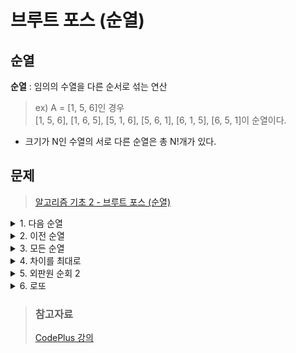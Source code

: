 # 브루트 포스 (순열)
## 순열 
**순열** : 임의의 수열을 다른 순서로 섞는 연산   

> ex) A = [1, 5, 6]인 경우   
> [1, 5, 6], [1, 6, 5], [5, 1, 6], [5, 6, 1], [6, 1, 5], [6, 5, 1]이 순열이다.

- 크기가 N인 수열의 서로 다른 순열은 총 N!개가 있다.


## 문제
> [알고리즘 기초 2 - 브루트 포스 (순열)](https://www.acmicpc.net/workbook/view/3964)

<details>
<summary>1. 다음 순열</summary>
<div markdown='1'>

- 사전순으로 다음에 오는 순열과 이전에 오는 순열을 찾는 방법
1. A[i-1] < A[i] 를 만족하는 가장 큰 i를 찾는다.
    - 즉, 순열의 마지막 수에서 끝나는 가장 긴 감소수열을 찾아야 한다.
2. j >= i 이면서 A[j] > A[i-1] 를 만족하는 가장 큰 j를 찾는다.
3. A[i-1]과 A[j]를 swap 한다.
4. A[i]부터 순열을 뒤집는다.
- 다음 순열을 구하는 시간 복잡도는 O(N)이다.
- 전체 순열을 모두 구하는 시간 복잡도는 O(N! X N)이다.
1. 
```java
import java.io.*;
import java.util.*;

public class Main {
    public static void main(String[] args) throws Exception {
        BufferedReader br = new BufferedReader(new InputStreamReader(System.in));
        int n =Integer.parseInt(br.readLine());
        StringTokenizer stk = new StringTokenizer(br.readLine());
        int[] ary = new int[n+1];
        boolean[] save = new boolean[n+1];
        for(int i=1;i<=n;i++) ary[i] =Integer.parseInt(stk.nextToken());
        for(int i=n;i>1;i--){
            save[ary[i]] = true;
            if(ary[i-1]<ary[i]){
                save[ary[i-1]] = true;
                int tmp = ary[i-1];
                for(int j=i-1;j<=n;j++){
                    if(j==i-1){
                        for(int k=tmp+1;k<=n;k++){
                            if(save[k]){
                                ary[j] = k;
                                save[k] = false;
                                break;
                            }
                        }
                    }else{
                        for(int k=1;k<=n;k++){
                            if(save[k]){
                                ary[j] = k;
                                save[k] = false;
                                break;
                            }
                        }
                    }
                }
                StringBuilder sb = new StringBuilder();
                for(int j=1;j<=n;j++) sb.append(ary[j]).append(' ');
                System.out.println(sb);
                return;
            }
        }
        System.out.println(-1);
    }
}
```
2. 
```java
boolean nextPermutation(int[] a){
    int i= a.length-1;
    while(i > 0 && a[i-1] >= a[i]) {
        i -= 1;
    }

    if(i<=0) return false;      //마지막 순열

    int j = a.length-1;

    while(a[j]<=a[i-1]) {
        j -= 1;
    }

    int tmp = a[i-1];
    a[i-1] = a[j];
    a[j] = tmp;

    j = a.length-1;
    while(i<j){
        tmp = a[i];
        a[i] = a[j];
        a[j] = tmp;
        i += 1;
        j -= 1;
    }
    return true;
}
```
</div>
</details>

<details>
<summary>2. 이전 순열</summary>
<div markdown='1'>

- 이전 순열을 구하는 문제
```java
import java.io.*;
import java.util.*;

public class Main {
    public static void main(String[] args) throws Exception {
        BufferedReader br = new BufferedReader(new InputStreamReader(System.in));
        int n =Integer.parseInt(br.readLine());
        StringTokenizer stk = new StringTokenizer(br.readLine());
        int[] ary = new int[n+1];
        boolean[] save = new boolean[n+1];
        for(int i=1;i<=n;i++) ary[i] =Integer.parseInt(stk.nextToken());

        for(int i=n;i>1;i--){
            save[ary[i]] = true;
            if(ary[i-1]>ary[i]){
                save[ary[i-1]] = true;
                for(int j=i-1;j<=n;j++){
                    if(j==i-1){
                        for(int k=ary[j]-1;k>=1;k--){
                            if(save[k]){
                                save[k] = false;
                                ary[j] = k;
                                break;
                            }
                        }
                    }else{
                        for(int k=n;k>=1;k--){
                            if(save[k]){
                                save[k] = false;
                                ary[j] = k;
                                break;
                            }
                        }
                    }
                }
                StringBuilder sb = new StringBuilder();
                for(int j=1;j<=n;j++){
                    sb.append(ary[j]).append(' ');
                }
                System.out.println(sb);
                return;
            }
        }
        System.out.println(-1);
    }
}
```
</div>
</details>

<details>
<summary>3. 모든 순열</summary>
<div markdown='1'>

- 모든 순열을 구하는 문제
1. 
```java
import java.io.*;

public class Main {
    static StringBuilder sb = new StringBuilder();
    static int n;
    static boolean[] visited = new boolean[11];
    public static void main(String[] args) throws Exception {
        BufferedReader br = new BufferedReader(new InputStreamReader(System.in));
        n = Integer.parseInt(br.readLine());
        permutation(0,new StringBuilder());
        System.out.println(sb);
    }
    static void permutation(int l,StringBuilder s){
        if(l==n){
           sb.append(s).append("\n");
        }else{
            for(int i=1;i<=n;i++){
                if(!visited[i]){
                    visited[i] = true;
                    StringBuilder tmp = new StringBuilder();
                    tmp.append(s).append(i).append(' ');
                    permutation(l+1,tmp);
                    visited[i] = false;
                }
            }
        }
    }
}
```
2. 
```java
import java.io.*;

public class Main {
    static boolean nextPermutation(int[] a){
        int i= a.length-1;
        while(i > 0 && a[i-1] >= a[i]) {
            i -= 1;
        }

        if(i<=0) return false;      //마지막 순열

        int j = a.length-1;

        while(a[j]<=a[i-1]) {
            j -= 1;
        }

        int tmp = a[i-1];
        a[i-1] = a[j];
        a[j] = tmp;

        j = a.length-1;
        while(i<j){
            tmp = a[i];
            a[i] = a[j];
            a[j] = tmp;
            i += 1;
            j -= 1;
        }
        return true;
    }
    public static void main(String[] args) throws Exception {
        BufferedReader br = new BufferedReader(new InputStreamReader(System.in));
        int n = Integer.parseInt(br.readLine());
        int[] a= new int[n];
        for (int i = 0; i < n; i++) {
            a[i] = i+1;
        }
        StringBuilder sb = new StringBuilder();
        do{
            for (int i = 0; i < n; i++) {
                sb.append(a[i]).append(' ');
            }
            sb.append('\n');
        }while (nextPermutation(a));
        System.out.println(sb);
    }

}
```
</div>
</details>

<details>
<summary>4. 차이를 최대로</summary>
<div markdown='1'>

- 수 N개가 주어졌을 때 (3 <= N <= 8)
- |A[0]-A[1]| + |A[1]-A[2]| + ... + |A[N-2]-A[N-1]|를 최대로 하는 문제
- N! = 8! = 40320
- 모든 경우를 다해봐도 된다.
- 다음 순열을 이용해 모든 경우를 다 해본다.
```java
import java.io.*;
import java.util.*;

public class Main {
    static int n,max=0;
    static int[] ary = new int[11];
    static int[] idx = new int[11];
    static boolean[] visited = new boolean[11];
    public static void main(String[] args) throws Exception {
        BufferedReader br = new BufferedReader(new InputStreamReader(System.in));
        n = Integer.parseInt(br.readLine());
        StringTokenizer stk = new StringTokenizer(br.readLine());
        for (int i = 1; i <= n; i++) {
                ary[i] = Integer.parseInt(stk.nextToken());
        }
        permutation(0);
        System.out.println(max);
    }
    static void permutation(int l){
        if (l==n) {
            int tmp = 0;
            for(int i=1;i<n;i++){
                tmp += Math.abs(ary[idx[i]]-ary[idx[i-1]]);
            }
            if(max<tmp) max = tmp;
        }else{
            for(int i=1;i<=n;i++){
                if(!visited[i]){
                    visited[i] = true;
                    idx[l] = i;
                    permutation(l+1);
                    visited[i] = false;
                }
            }
        }
    }
}
```
</div>
</details>

<details>
<summary>5. 외판원 순회 2</summary>
<div markdown='1'>

- 1번부터 N번까지 번호가 매겨져 있는 도시가 있다.
- 한 도시에서 시작해 N개의 모든 도시를 거쳐 다시 원래 도시로 돌아오려고 한다 (한 번 갔던 도시로는 다시 갈 수 없다.)
- 이 때, 가장 적은 비용을 구하는 문제
- W[i][j] = i -> j 비용, 0인 경우는 갈 수 없음
- 2 <= N <= 10
- N! = 10! = 3628800
- 모든 경우를 다해봐도 된다.
- 시간 복잡도: O(N*N!)
```java
import java.io.*;
import java.util.*;

public class Main {
    static int n,min=100000001;
    static int[][] map = new int[11][11];
    static boolean[] visited = new boolean[11];
    public static void main(String[] args) throws Exception {
        BufferedReader br = new BufferedReader(new InputStreamReader(System.in));
        n = Integer.parseInt(br.readLine());
        for(int i=1;i<=n;i++){
            StringTokenizer stk = new StringTokenizer(br.readLine());
            for(int j=1;j<=n;j++){
                map[i][j] = Integer.parseInt(stk.nextToken());
            }
        }
        permutation(0,0,0,0);
        System.out.println(min);
    }
    static void permutation(int l,int p,int t,int s){
        if(l==n){
            if(map[p][s]!=0){
                if(min>t+map[p][s]) min = t+map[p][s];
            }
        }else{
            for(int i=1;i<=n;i++){
                if(!visited[i]){
                    boolean chk = true;
                    if(p==0){
                        s = i;
                    }else{
                        chk = (map[p][i]!=0);
                    }
                    if(chk){
                        visited[i] = true;
                        permutation(l+1,i,t+map[p][i],s);
                        visited[i] = false;
                    }
                }
            }
        }
    }
}
```
> 1 2 3 4, 2 3 4 1, 3 4 1 2, 4 1 2 3 해당 4가지는 모두 같은 경우이다.   
> 다시 시작한 도시로 돌아가야 하기 때문이다.   
> 따라서 시작점을 1로 고정해도 된다.
</div>
</details>

<details>
<summary>6. 로또</summary>
<div markdown='1'>

- 같은 수가 있어도 순열을 만들 수 있다.
- 입력으로 주어진 K개의 수 중에서 6개의 수를 고르는 문제
- 0을 K-6개, 1을 6개를 넣은 다음에 next_permutation를 수행하면 조합 모든 조합을 구할 수 있다.
```java
import java.io.*;
import java.util.*;

public class Main {
    static int n,max=0;
    static int[] ary = new int[15];
    static int[] idx = new int[15];
    static boolean[] visited = new boolean[15];
    static StringBuilder sb = new StringBuilder();
    public static void main(String[] args) throws Exception {
        BufferedReader br = new BufferedReader(new InputStreamReader(System.in));
        StringTokenizer stk = new StringTokenizer(br.readLine());
        while((n=Integer.parseInt(stk.nextToken()))!=0){
            for(int i=1;i<=n;i++){
                ary[i] = Integer.parseInt(stk.nextToken());
            }
            permutation(0,1);
            sb.append("\n");
            stk = new StringTokenizer(br.readLine());
        }
        System.out.println(sb);
    }
    static void permutation(int l,int t){
        if (l==6) {
            for(int i=0;i<6;i++){
                sb.append(ary[idx[i]]).append(' ');
            }
            sb.append("\n");
        }else{
            for(int i=t;i<=n;i++){
                if(!visited[i]){
                    visited[i] = true;
                    idx[l] = i;
                    permutation(l+1,i+1);
                    visited[i] = false;
                }
            }
        }
    }
}
```
</div>
</details>

> ### 참고자료
> [CodePlus 강의](https://code.plus/course/42)  